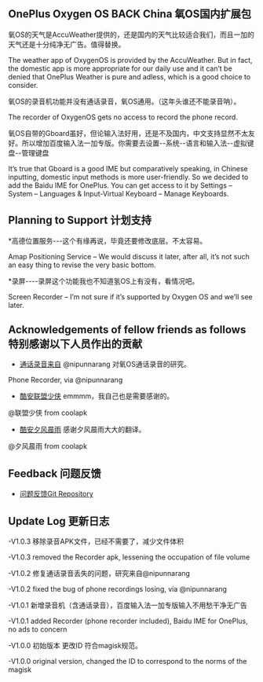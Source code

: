 ## OnePlus Oxygen OS BACK China 氧OS国内扩展包
氧OS的天气是AccuWeather提供的，还是国内的天气比较适合我们，而且一加的天气还是十分纯净无广告。值得替换。

The weather app of OxygenOS is provided by the AccuWeather. But in fact, the domestic app is more appropriate for our daily use and it can’t be denied that OnePlus Weather is pure and adless, which is a good choice to consider.

氧OS的录音机功能并没有通话录音，氧OS通用。（这年头谁还不能录音呐）。

The recorder of OxygenOS gets no access to record the phone record.

氧OS自带的Gboard虽好，但论输入法好用，还是不及国内，中文支持显然不太友好。所以增加百度输入法一加专版。你需要去设置--系统--语言和输入法--虚拟键盘--管理键盘

It’s true that Gboard is a good IME but comparatively speaking, in Chinese inputting, domestic input methods is more user-friendly. So we decided to add the Baidu IME for OnePlus. You can get access to it by Settings – System – Languages & Input-Virtual Keyboard – Manage Keyboards.

## Planning to Support 计划支持

*高德位置服务---这个有缘再说，毕竟还要修改底层。不太容易。

Amap Positioning Service – We would discuss it later, after all, it’s not such an easy thing to revise the very basic bottom.

*录屏----录屏这个功能我也不知道氢OS上有没有，看情况吧。

Screen Recorder – I’m not sure if it’s supported by Oxygen OS and we’ll see later.

## Acknowledgements of fellow friends as follows 特别感谢以下人员作出的贡献

* [通话录音来自](https://github.com/Magisk-Modules-Repo/oosnativecallrecordingenabler)     @nipunnarang 对氧OS通话录音的研究。

Phone Recorder, via @nipunnarang

* [酷安联盟少侠](http://www.coolapk.com/u/602894)    emmmm，我自己也是需要感谢的。

@联盟少侠 from coolapk

* [酷安夕风晨雨](http://www.coolapk.com/u/1148582)    感谢夕风晨雨大大的翻译。

@夕风晨雨 from coolapk
## Feedback 问题反馈
* [问题反馈Git Repository](https://github.com/Magisk-Modules-Repo/OnePlusOxygenOSBACKChinaWeather/issues/new)

## Update Log 更新日志
-V1.0.3 移除录音APK文件，已经不需要了，减少文件体积

-V1.0.3 removed the Recorder apk, lessening the occupation of file volume

-V1.0.2 修复通话录音丢失的问题，研究来自@nipunnarang

-V1.0.2 fixed the bug of phone recordings losing, via @nipunnarang

-V1.0.1 新增录音机（含通话录音），百度输入法一加专版输入不用愁干净无广告

-V1.0.1 added Recorder (phone recorder included), Baidu IME for OnePlus, no ads to concern

-V1.0.0 初始版本 更改ID 符合magisk规范。

-V1.0.0 original version, changed the ID to correspond to the norms of the magisk

